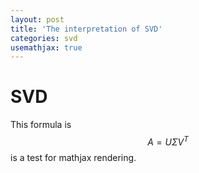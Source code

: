 ```yaml
---
layout: post
title: 'The interpretation of SVD'
categories: svd
usemathjax: true
---
```


# SVD

This formula is $$A=U\Sigma V^T$$ is a test for mathjax rendering.
